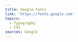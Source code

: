 ```yaml
---
title: Google Fonts
link: 'https://fonts.google.com'
topics:
  - Typography
  - CSS
sources: Google
---
```

